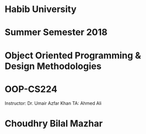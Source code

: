 # Habib University
# Summer Semester 2018
# Object Oriented Programming & Design Methodologies
# OOP-CS224

Instructor: Dr. Umair Azfar Khan
TA: Ahmed Ali

# Choudhry Bilal Mazhar
